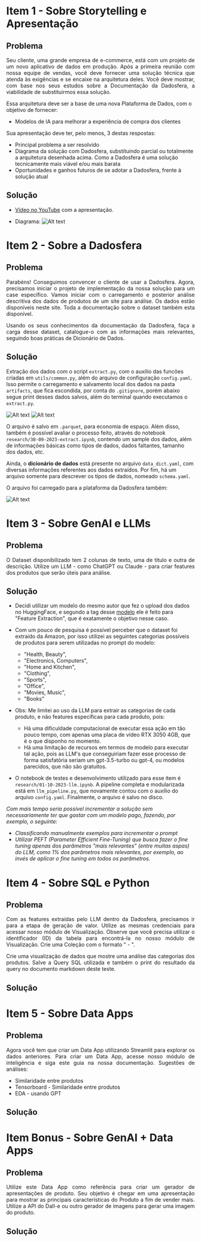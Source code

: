 # **Item 1 - Sobre Storytelling e Apresentação**

## Problema

<p align="justify"> Seu cliente, uma grande empresa de e-commerce, está com um projeto de um novo aplicativo de dados em produção. Após a primeira reunião com nossa equipe de vendas, você deve fornecer uma solução técnica que atenda às exigências e se encaixe na arquitetura deles. Você deve mostrar, com base nos seus estudos sobre a Documentação da Dadosfera, a viabilidade de substituirmos essa solução. </p>

Essa arquitetura deve ser a base de uma nova Plataforma de Dados, com o objetivo de fornecer:

- Modelos de IA para melhorar a experiência de compra dos clientes

Sua apresentação deve ter, pelo menos, 3 destas respostas:

- Principal problema a ser resolvido
- Diagrama da solução com Dadosfera, substituindo parcial ou totalmente a arquitetura desenhada acima. Como a Dadosfera é uma solução tecnicamente mais viável e/ou mais barata
- Oportunidades e ganhos futuros de se adotar a Dadosfera, frente à solução atual

## Solução

- [Vídeo no YouTube](https://youtu.be/DZcXUc6LzHE) com a apresentação.

- Diagrama:
![Alt text](images/arquitetura.png)


# **Item  2 - Sobre a Dadosfera**

## Problema

<p align="justify"> Parabéns! Conseguimos convencer o cliente de usar a Dadosfera. Agora, precisamos iniciar o projeto de implementação da nossa solução para um case específico. Vamos iniciar com o carregamento e posterior análise descritiva dos dados de produtos de um site para análise. Os dados estão disponíveis neste site. Toda a documentação sobre o dataset também esta disponível. </p>

<p align="justify"> Usando os seus conhecimentos da documentação da Dadosfera, faça a carga desse dataset, catalogue-o com as informações mais relevantes, seguindo boas práticas de Dicionário de Dados. </p>

## Solução

Extração dos dados com o script `extract.py`, com o auxílio das funcões criadas em `utils/common.py`, além do arquivo de configuração `config.yaml`. Isso permite o carregamento e salvamento local dos dados na pasta `artifacts`, que fica escondida, por conta do `.gitignore`, porém abaixo segue print desses dados salvos, além do terminal quando executamos o `extract.py`. 

![Alt text](images/image_data_ingestion.png)
![Alt text](images/extract_verbose.png)

O arquivo é salvo em `.parquet`, para economia de espaço. Além disso, também é possível avaliar o processo feito, através do notebook `research/30-09-2023-extract.ipynb`, contendo um sample dos dados, além de informações básicas como tipos de dados, dados faltantes, tamanho dos dados, etc. 

Ainda, o **dicionário de dados** está presente no arquivo `data_dict.yaml`, com diversas informações referentes aos dados extraídos. Por fim, há um arquivo somente para descrever os tipos de dados, nomeado `schema.yaml`.

O arquivo foi carregado para a plataforma da Dadosfera também:

![Alt text](images/dadosfera_primeiro_carregamento.png)

# **Item 3 - Sobre GenAI e LLMs**

## Problema

<p align="justify"> O Dataset disponibilizado tem 2 colunas de texto, uma de título e outra de descrição. Utilize um LLM - como  ChatGPT ou Claude - para criar features dos produtos que serão úteis para análise. </p>

## Solução

- Decidi utilizar um modelo do mesmo autor que fez o upload dos dados no HuggingFace, e segundo a tag desse [modelo](https://huggingface.co/spacemanidol/trec-product-search-e5-small-v2) ele é feito para "Feature Extraction", que é exatamente o objetivo nesse caso.
  
- Com um pouco de pesquisa é possível perceber que o dataset foi extraído da Amazon, por isso utilizei as seguintes categorias possíveis de produtos para serem utilizadas no prompt do modelo:

  - "Health, Beauty",
  - "Electronics, Computers",
  - "Home and Kitchen",
  - "Clothing",
  - "Sports",
  - "Office",
  - "Movies, Music",
  - "Books"   
  
- Obs: Me limitei ao uso da LLM para extrair as categorias de cada produto, e não features específicas para cada produto, pois:
  - Há uma dificuldade computacional de executar essa ação em tão pouco tempo, com apenas uma placa de vídeo RTX 3050 4GB, que é o que disponho no momento.
  - Há uma limitação de recursos em termos de modelo para executar tal ação, pois as LLM's que conseguiriam fazer esse processo de forma satisfatória seriam um gpt-3.5-turbo ou gpt-4, ou modelos parecidos, que não são gratuitos. 

- O notebook de testes e desenvolvimento utilizado para esse item é `research/01-10-2023-llm.ipynb`. A pipeline completa e modularizada está em `llm_pipeline.py`, que novamente contou com o auxílio do arquivo `config.yaml`. Finalmente, o arquivo é salvo no disco. 
    
*Com mais tempo seria possível incrementar a solução sem necessariamente ter que gastar com um modelo pago, fazendo, por exemplo, o seguinte:*

- *Classificando manualmente exemplos para incrementar o prompt*
- *Utilizar PEFT (Parameter Efficient Fine-Tuning) que busca fazer o fine tuning apenas dos parâmetros "mais relevantes" (entre muitas aspas) do LLM, como 1% dos parâmetros mais relevantes, por exemplo, ao invés de aplicar o fine tuning em todos os parâmetros.*

# **Item  4 - Sobre SQL e Python**

## Problema

<p align="justify"> Com as features extraídas pelo LLM dentro da Dadosfera, precisamos ir para a etapa de geração de valor. Utilize as mesmas credenciais para acessar nosso módulo de Visualização. Observe que você precisa utilizar o identificador (ID) da tabela para encontrá-la no nosso módulo de Visualização. Crie uma Coleção com o formato "<nome> <sobrenome> - <mes_ano>". </p>

<p align="justify"> Crie uma visualização de dados que mostre uma análise das categorias dos produtos. Salve a Query SQL utilizada e também o print do resultado da query no documento markdown deste teste. </p>

## Solução


# **Item  5 - Sobre Data Apps**

## Problema

<p align="justify"> Agora você tem que criar um Data App utilizando Streamlit para explorar os dados anteriores. Para criar um Data App, acesse nosso módulo de inteligência e siga este guia na nossa documentação. Sugestões de análises: </p>

- Similaridade entre produtos
- Tensorboard - Similaridade entre produtos
- EDA - usando GPT

## Solução

# **Item Bonus - Sobre GenAI + Data Apps**

## Problema

<p align="justify"> Utilize este Data App como referência para criar um gerador de apresentações de produto. Seu objetivo é chegar em uma apresentação para mostrar as principais características do Produto a fim de vender mais. Utilize a API do Dall-e ou outro gerador de imagens para gerar uma imagem do produto. </p>

## Solução








